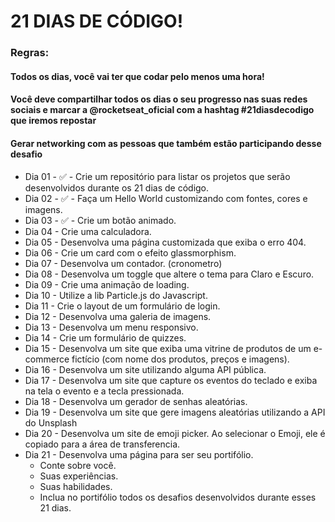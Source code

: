 # 21 DIAS DE CÓDIGO!

### Regras:

#### Todos os dias, você vai ter que codar pelo menos uma hora!

#### Você deve compartilhar todos os dias o seu progresso nas suas redes sociais e marcar a @rocketseat_oficial com a hashtag #21diasdecodigo que iremos repostar

#### Gerar networking com as pessoas que também estão participando desse desafio

- Dia 01 - ✅ - Crie um repositório para listar os projetos que serão desenvolvidos durante os 21 dias de código.
- Dia 02 - ✅ - Faça um Hello World customizando com fontes, cores e imagens.
- Dia 03 - ✅ - Crie um botão animado.
- Dia 04 - Crie uma calculadora.
- Dia 05 - Desenvolva uma página customizada que exiba o erro 404.
- Dia 06 - Crie um card com o efeito glassmorphism.
- Dia 07 - Desenvolva um contador. (cronometro)
- Dia 08 - Desenvolva um toggle que altere o tema para Claro e Escuro.
- Dia 09 - Crie uma animação de loading.
- Dia 10 - Utilize a lib Particle.js do Javascript.
- Dia 11 - Crie o layout de um formulário de login.
- Dia 12 - Desenvolva uma galeria de imagens.
- Dia 13 - Desenvolva um menu responsivo.
- Dia 14 - Crie um formulário de quizzes.
- Dia 15 - Desenvolva um site que exiba uma vitrine de produtos de um e-commerce fictício (com nome dos produtos, preços e imagens).
- Dia 16 - Desenvolva um site utilizando alguma API pública.
- Dia 17 - Desenvolva um site que capture os eventos do teclado e exiba na tela o evento e a tecla pressionada.
- Dia 18 - Desenvolva um gerador de senhas aleatórias.
- Dia 19 - Desenvolva um site que gere imagens aleatórias utilizando a API do Unsplash
- Dia 20 - Desenvolva um site de emoji picker. Ao selecionar o Emoji, ele é copiado para a área de transferencia.
- Dia 21 - Desenvolva uma página para ser seu portifólio.
  - Conte sobre você.
  - Suas experiências.
  - Suas habilidades.
  - Inclua no portifólio todos os desafios desenvolvidos durante esses 21 dias.
